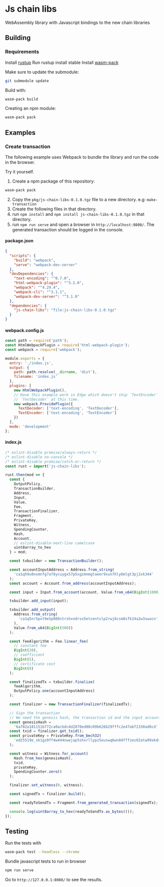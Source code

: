 # Js chain libs

WebAssembly library with Javascript bindings to the new chain libraries 

## Building 

### Requirements

Install [rustup](https://rustup.rs/)
Run rustup install stable
Install [wasm-pack](https://rustwasm.github.io/wasm-pack/installer/)

Make sure to update the submodule:

```sh
git submodule update
```

Build with:

``` sh
wasm-pack build
```

Creating an npm module:

```sh
wasm-pack pack
```

## Examples

### Create transaction

The following example uses Webpack to bundle the library and run the code in the browser.

Try it yourself.

1. Create a npm package of this repository:
```sh
wasm-pack pack
```
2. Copy the `pkg/js-chain-libs-0.1.0.tgz` file to a new directory. e.g: `make-transaction`
3. Create the following files in that directory.
4. run `npm install` and `npm install js-chain-libs-0.1.0.tgz` in that directory.
5. run `npm run serve` and open a browser in `http://localhost:8080/`. The generated transaction should be logged in the console.

#### package.json

```json
{
  "scripts": {
    "build": "webpack",
    "serve": "webpack-dev-server"
  },
  "devDependencies": {
    "text-encoding": "^0.7.0",
    "html-webpack-plugin": "^3.2.0",
    "webpack": "^4.29.4",
    "webpack-cli": "^3.1.1",
    "webpack-dev-server": "^3.1.0"
  },
  "dependencies": {
    "js-chain-libs": "file:js-chain-libs-0.1.0.tgz"
  }
}
```

#### webpack.config.js

```js
const path = require('path');
const HtmlWebpackPlugin = require('html-webpack-plugin');
const webpack = require('webpack');

module.exports = {
  entry: './index.js',
  output: {
    path: path.resolve(__dirname, 'dist'),
    filename: 'index.js'
  },
  plugins: [
    new HtmlWebpackPlugin(),
    // Have this example work in Edge which doesn't ship `TextEncoder` or
    // `TextDecoder` at this time.
    new webpack.ProvidePlugin({
      TextDecoder: ['text-encoding', 'TextDecoder'],
      TextEncoder: ['text-encoding', 'TextEncoder']
    })
  ],
  mode: 'development'
};

```

#### index.js

```js
/* eslint-disable promise/always-return */
/* eslint-disable no-console */
/* eslint-disable promise/catch-or-return */
const rust = import('js-chain-libs');

rust.then(mod => {
  const {
    OutputPolicy,
    TransactionBuilder,
    Address,
    Input,
    Value,
    Fee,
    TransactionFinalizer,
    Fragment,
    PrivateKey,
    Witness,
    SpendingCounter,
    Hash,
    Account,
    // eslint-disable-next-line camelcase
    uint8array_to_hex
  } = mod;

  const txbuilder = new TransactionBuilder();

  const accountInputAddress = Address.from_string(
    'ca1qh9u0nxmnfg7af8ycuygx57p5xgzmnmgtaeer9xun7hly6mlgt3pj2xk344'
  );
  const account = Account.from_address(accountInputAddress);

  const input = Input.from_account(account, Value.from_u64(BigInt(1000)));

  txbuilder.add_input(input);

  txbuilder.add_output(
    Address.from_string(
      'ca1q5nr5pvt9e5p009strshxndrsx5etcentslp2rwj6csm8sfk24a2w3swacn'
    ),
    Value.from_u64(BigInt(500))
  );

  const feeAlgorithm = Fee.linear_fee(
    // constant fee
    BigInt(20),
    // coefficient
    BigInt(5),
    // certificate cost
    BigInt(0)
  );

  const finalizedTx = txbuilder.finalize(
    feeAlgorithm,
    OutputPolicy.one(accountInputAddress)
  );

  const finalizer = new TransactionFinalizer(finalizedTx);

  // Sign the transaction
  // We need the genesis hash, the transaction id and the input account private key
  const genesisHash =
    '6a702a181151b772ca0acbdc4d2870ed80c09b626b29fffc2e47abf2330ad0cd';
  const txid = finalizer.get_txid();
  const privateKey = PrivateKey.from_bech32(
    'ed25519e_sk1gz0ff4w444nwejap5shxrllypz5euswq6wn04fffzes02atw99xkd4jn838v3vrfg9eqt7f4sxjlsy0tdcmj0d2dqvwc8ztwgyfnwyszvjg32'
  );

  const witness = Witness.for_account(
    Hash.from_hex(genesisHash),
    txid,
    privateKey,
    SpendingCounter.zero()
  );

  finalizer.set_witness(0, witness);

  const signedTx = finalizer.build();

  const readyToSendTx = Fragment.from_generated_transaction(signedTx);

  console.log(uint8array_to_hex(readyToSendTx.as_bytes()));
});
```

## Testing

Run the tests with

```sh
wasm-pack test --headless --chrome
```

Bundle javascript tests to run in browser 

```sh
npm run serve
```

Go to `http://127.0.0.1:8080/` to see the results.